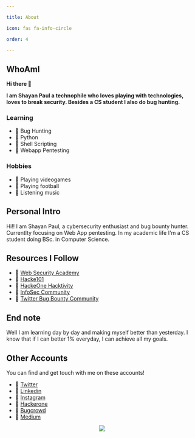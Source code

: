 ```yaml
---

title: About

icon: fas fa-info-circle

order: 4

---
```

## WhoAmI

**Hi there 👋**

**I am Shayan Paul a technophile who loves playing with technologies, loves to break security. Besides a CS student I also do bug hunting.**

### Learning
- 🔰 Bug Hunting
- 🔰 Python
- 🔰 Shell Scripting
- 🔰 Webapp Pentesting

### Hobbies
- 🔰 Playing videogames
- 🔰 Playing football
- 🔰 Listening music

## Personal Intro
Hi!! I am Shayan Paul, a cybersecurity enthusiast and bug bounty hunter. Currentlty focusing on Web App pentesting. In my academic life I'm a CS student doing BSc. in Computer Science.

## Resources I Follow
- 🔰 [Web Security Academy](https://portswigger.net/web-security/learning-path)
- 🔰 [Hacke101](https://www.hacker101.com/resources.html)
- 🔰 [HackeOne Hacktivity](https://hackerone.com/hacktivity)
- 🔰 [InfoSec Community](https://medium.com/bugbountywriteup)
- 🔰 [Twitter Bug Bounty Community](https://twitter.com/shayansec/following)

## End note
Well I am learning day by day and making myself better than yesterday. I know that if I can better 1% everyday, I can achieve all my goals.

## Other Accounts

You can find and get touch with me on these accounts!
- 🔰 [Twitter](https://twitter.com/shayansec)
- 🔰 [Linkedin](https://www.linkedin.com/in/shayansec)
- 🔰 [Instagram](https://www.instagram.com/iamshayansec)
- 🔰 [Hackerone](https://hackerone.com/shayansec)
- 🔰 [Bugcrowd](https://bugcrowd.com/shayansec)
- 🔰 [Medium](https://medium.com/@shayansec)


<p align="center">
<a href="https://github.com/anuraghazra/github-readme-stats"> 
<img src="https://github-readme-stats.vercel.app/api?username=shayansec&theme=radical&show_icons=true"/>
</a>
</p>
